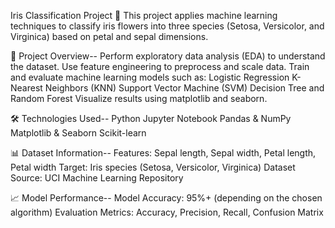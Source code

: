 Iris Classification Project 🌸
This project applies machine learning techniques to classify iris flowers into three species (Setosa, Versicolor, and Virginica) based on petal and sepal dimensions.




📌 Project Overview--
Perform exploratory data analysis (EDA) to understand the dataset.
Use feature engineering to preprocess and scale data.
Train and evaluate machine learning models such as:
Logistic Regression
K-Nearest Neighbors (KNN)
Support Vector Machine (SVM)
Decision Tree and Random Forest
Visualize results using matplotlib and seaborn.

🛠 Technologies Used--
Python
Jupyter Notebook
Pandas & NumPy
Matplotlib & Seaborn
Scikit-learn

📊 Dataset Information--
Features: Sepal length, Sepal width, Petal length, Petal width
Target: Iris species (Setosa, Versicolor, Virginica)
Dataset Source: UCI Machine Learning Repository

📈 Model Performance--
Model Accuracy: 95%+ (depending on the chosen algorithm)
Evaluation Metrics: Accuracy, Precision, Recall, Confusion Matrix
